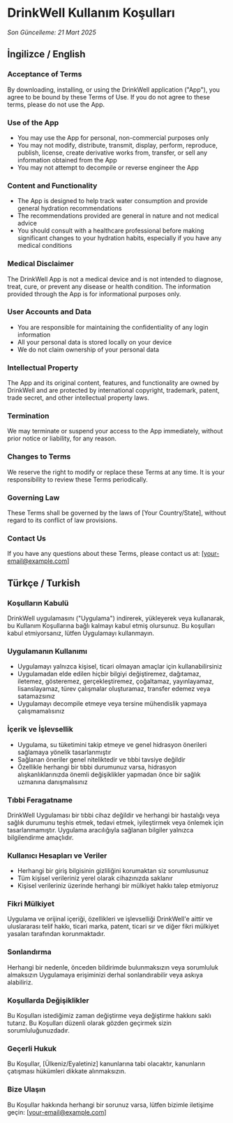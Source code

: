 # DrinkWell Kullanım Koşulları

*Son Güncelleme: 21 Mart 2025*

## İngilizce / English

### Acceptance of Terms
By downloading, installing, or using the DrinkWell application ("App"), you agree to be bound by these Terms of Use. If you do not agree to these terms, please do not use the App.

### Use of the App
- You may use the App for personal, non-commercial purposes only
- You may not modify, distribute, transmit, display, perform, reproduce, publish, license, create derivative works from, transfer, or sell any information obtained from the App
- You may not attempt to decompile or reverse engineer the App

### Content and Functionality
- The App is designed to help track water consumption and provide general hydration recommendations
- The recommendations provided are general in nature and not medical advice
- You should consult with a healthcare professional before making significant changes to your hydration habits, especially if you have any medical conditions

### Medical Disclaimer
The DrinkWell App is not a medical device and is not intended to diagnose, treat, cure, or prevent any disease or health condition. The information provided through the App is for informational purposes only.

### User Accounts and Data
- You are responsible for maintaining the confidentiality of any login information
- All your personal data is stored locally on your device
- We do not claim ownership of your personal data

### Intellectual Property
The App and its original content, features, and functionality are owned by DrinkWell and are protected by international copyright, trademark, patent, trade secret, and other intellectual property laws.

### Termination
We may terminate or suspend your access to the App immediately, without prior notice or liability, for any reason.

### Changes to Terms
We reserve the right to modify or replace these Terms at any time. It is your responsibility to review these Terms periodically.

### Governing Law
These Terms shall be governed by the laws of [Your Country/State], without regard to its conflict of law provisions.

### Contact Us
If you have any questions about these Terms, please contact us at: [your-email@example.com]

## Türkçe / Turkish

### Koşulların Kabulü
DrinkWell uygulamasını ("Uygulama") indirerek, yükleyerek veya kullanarak, bu Kullanım Koşullarına bağlı kalmayı kabul etmiş olursunuz. Bu koşulları kabul etmiyorsanız, lütfen Uygulamayı kullanmayın.

### Uygulamanın Kullanımı
- Uygulamayı yalnızca kişisel, ticari olmayan amaçlar için kullanabilirsiniz
- Uygulamadan elde edilen hiçbir bilgiyi değiştiremez, dağıtamaz, iletemez, gösteremez, gerçekleştiremez, çoğaltamaz, yayınlayamaz, lisanslayamaz, türev çalışmalar oluşturamaz, transfer edemez veya satamazsınız
- Uygulamayı decompile etmeye veya tersine mühendislik yapmaya çalışmamalısınız

### İçerik ve İşlevsellik
- Uygulama, su tüketimini takip etmeye ve genel hidrasyon önerileri sağlamaya yönelik tasarlanmıştır
- Sağlanan öneriler genel niteliktedir ve tıbbi tavsiye değildir
- Özellikle herhangi bir tıbbi durumunuz varsa, hidrasyon alışkanlıklarınızda önemli değişiklikler yapmadan önce bir sağlık uzmanına danışmalısınız

### Tıbbi Feragatname
DrinkWell Uygulaması bir tıbbi cihaz değildir ve herhangi bir hastalığı veya sağlık durumunu teşhis etmek, tedavi etmek, iyileştirmek veya önlemek için tasarlanmamıştır. Uygulama aracılığıyla sağlanan bilgiler yalnızca bilgilendirme amaçlıdır.

### Kullanıcı Hesapları ve Veriler
- Herhangi bir giriş bilgisinin gizliliğini korumaktan siz sorumlusunuz
- Tüm kişisel verileriniz yerel olarak cihazınızda saklanır
- Kişisel verileriniz üzerinde herhangi bir mülkiyet hakkı talep etmiyoruz

### Fikri Mülkiyet
Uygulama ve orijinal içeriği, özellikleri ve işlevselliği DrinkWell'e aittir ve uluslararası telif hakkı, ticari marka, patent, ticari sır ve diğer fikri mülkiyet yasaları tarafından korunmaktadır.

### Sonlandırma
Herhangi bir nedenle, önceden bildirimde bulunmaksızın veya sorumluluk almaksızın Uygulamaya erişiminizi derhal sonlandırabilir veya askıya alabiliriz.

### Koşullarda Değişiklikler
Bu Koşulları istediğimiz zaman değiştirme veya değiştirme hakkını saklı tutarız. Bu Koşulları düzenli olarak gözden geçirmek sizin sorumluluğunuzdadır.

### Geçerli Hukuk
Bu Koşullar, [Ülkeniz/Eyaletiniz] kanunlarına tabi olacaktır, kanunların çatışması hükümleri dikkate alınmaksızın.

### Bize Ulaşın
Bu Koşullar hakkında herhangi bir sorunuz varsa, lütfen bizimle iletişime geçin: [your-email@example.com]